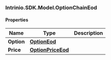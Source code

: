 [//]: # (CLASS:Intrinio.SDK.Model.OptionChainEod)

[//]: # (KIND:object)

### Intrinio.SDK.Model.OptionChainEod
#### Properties

[//]: # (START_DEFINITION)

Name | Type | Description
------------ | ------------- | -------------
**Option** | [**OptionEod**](OptionEod.md) |  &nbsp;
**Price** | [**OptionPriceEod**](OptionPriceEod.md) |  &nbsp;

[//]: # (END_DEFINITION)


[//]: # (CONTAINED_CLASS:Intrinio.SDK.Model.OptionEod)


[//]: # (CONTAINED_CLASS:Intrinio.SDK.Model.OptionPriceEod)


